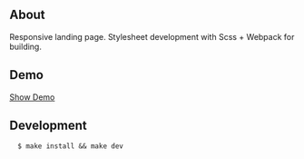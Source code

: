 ## About
  Responsive landing page. Stylesheet development with Scss + Webpack for building.

## Demo
[Show Demo](https://zipofar.github.io/html-template-1/)

## Development
```
  $ make install && make dev
```
